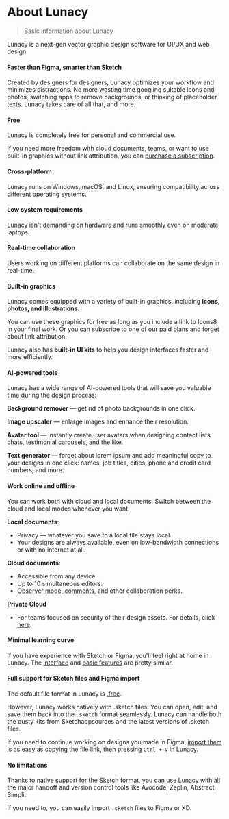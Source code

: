 # About Lunacy

> Basic information about Lunacy



Lunacy is a next-gen vector graphic design software for UI/UX and web design. 

#### Faster than Figma, smarter than Sketch

Created by designers for designers, Lunacy optimizes your workflow and minimizes distractions. No more wasting time googling suitable icons and photos, switching apps to remove backgrounds, or thinking of placeholder texts. Lunacy takes care of all that, and more.

#### Free

Lunacy is completely free for personal and commercial use.

If you need more freedom with cloud documents, teams, or want to use built-in graphics without link attribution, you can <a href="https://lunacy.docs.icons8.com/raw/subscriptions.md" target="_blank">purchase a subscription</a>.

#### Cross-platform

Lunacy runs on Windows, macOS, and Linux, ensuring compatibility across different operating systems.

#### Low system requirements

Lunacy isn't demanding on hardware and runs smoothly even on moderate laptops. 

#### Real-time collaboration

Users working on different platforms can collaborate on the same design in real-time.

#### Built-in graphics

Lunacy comes equipped with a variety of built-in graphics, including **icons, photos, and illustrations.**

You can use these graphics for free as long as you include a link to Icons8 in your final work. Or you can subscribe to <a href="https://lunacy.docs.icons8.com/raw/subscriptions.md#graphics-subscriptions" target="_blank">one of our paid plans</a> and forget about link attribution.

Lunacy also has **built-in UI kits** to help you design interfaces faster and more efficiently.

#### AI-powered tools 

Lunacy has a wide range of AI-powered tools that will save you valuable time during the design process:

**Background remover** — get rid of photo backgrounds in one click.

**Image upscaler** — enlarge images and enhance their resolution.

**Avatar tool** — instantly create user avatars when designing contact lists, chats, testimonial carousels, and the like.

**Text generator** — forget about lorem ipsum and add meaningful copy to your designs in one click: names, job titles, cities, phone and credit card numbers, and more.

#### Work online and offline

You can work both with cloud and local documents. Switch between the cloud and local modes whenever you want.

**Local documents**:

* Privacy — whatever you save to a local file stays local.
* Your designs are always available, even on low-bandwidth connections or with no internet at all.

**Cloud documents**:

* Accessible from any device.
* Up to 10 simultaneous editors.
* <a href="https://lunacy.docs.icons8.com/raw/clouddocs.md#observer-mode" target="_blank">Observer mode</a>, <a href="https://lunacy.docs.icons8.com/raw/comments.md" target="_blank">comments</a>, and other collaboration perks.

**Private Cloud**

* For teams focused on security of their design assets. For details, click <a href="https://lunacy.docs.icons8.com/raw/private_cloud.md" target="_blank">here</a>.

#### Minimal learning curve

If you have experience with Sketch or Figma, you'll feel right at home in Lunacy. The <a href="https://lunacy.docs.icons8.com/raw/interface.md" target="_blank">interface</a> and <a href="https://lunacy.docs.icons8.com/raw/basics.md" target="_blank">basic features</a> are pretty similar.

#### Full support for Sketch files and Figma import

The default file format in Lunacy is [.free](https://github.com/icons8/free).

However, Lunacy works natively with .sketch files. You can open, edit, and save them back into the `.sketch` format seamlessly. Lunacy can handle both the dusty kits from Sketchappsources and the latest versions of .sketch files.

If you need to continue working on designs you made in Figma, <a href="https://lunacy.docs.icons8.com/raw/interface.md#importing-documents" target="_blank">import them</a> is as easy as copying the file link, then pressing `Ctrl + V` in Lunacy.

#### No limitations

Thanks to native support for the Sketch format, you can use Lunacy with all the major handoff and version control tools like Avocode, Zeplin, Abstract, Simpli.

If you need to, you can easily import `.sketch` files to Figma or XD.
